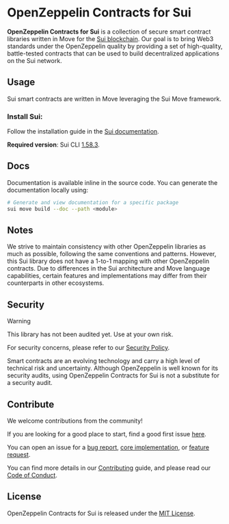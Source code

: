 # OpenZeppelin Contracts for Sui

**OpenZeppelin Contracts for Sui** is a collection of secure smart contract
libraries written in Move for the [Sui blockchain](https://sui.io/). Our goal
is to bring Web3 standards under the OpenZeppelin quality by providing a set of
high-quality, battle-tested contracts that can be used to build decentralized
applications on the Sui network.

## Usage

Sui smart contracts are written in Move leveraging the Sui Move framework.

### Install Sui:

Follow the installation guide in the [Sui documentation](https://docs.sui.io/guides/developer/getting-started/sui-install).

**Required version**: Sui CLI [1.58.3](https://github.com/MystenLabs/sui/releases/tag/mainnet-v1.58.3).

## Docs

Documentation is available inline in the source code. You can generate the
documentation locally using:

```bash
# Generate and view documentation for a specific package
sui move build --doc --path <module>
```

## Notes

We strive to maintain consistency with other OpenZeppelin libraries as much as
possible, following the same conventions and patterns. However, this Sui library
does not have a 1-to-1 mapping with other OpenZeppelin contracts. Due to
differences in the Sui architecture and Move language capabilities, certain
features and implementations may differ from their counterparts in other
ecosystems.

## Security

> [!Warning]
> This library has not been audited yet. Use at your own risk.

For security concerns, please refer to our [Security Policy](./SECURITY.md).

Smart contracts are an evolving technology and carry a high level of technical
risk and uncertainty. Although OpenZeppelin is well known for its security
audits, using OpenZeppelin Contracts for Sui is not a substitute for a security
audit.

## Contribute

We welcome contributions from the community!

If you are looking for a good place to start, find a good first issue
[here](https://github.com/OpenZeppelin/contracts-sui/issues?q=is%3Aissue%20state%3Aopen%20label%3A%22good%20first%20issue%22).

You can open an issue for a
[bug report](https://github.com/OpenZeppelin/contracts-sui/issues/new?template=bug_report.yml),
[core implementation](https://github.com/OpenZeppelin/contracts-sui/issues/new?template=core_implementation.yml),
or [feature request](https://github.com/OpenZeppelin/contracts-sui/issues/new?template=feature_request.yml).

You can find more details in our [Contributing](./CONTRIBUTING.md) guide, and
please read our [Code of Conduct](./CODE_OF_CONDUCT.md).

## License

OpenZeppelin Contracts for Sui is released under the [MIT License](./LICENSE).
